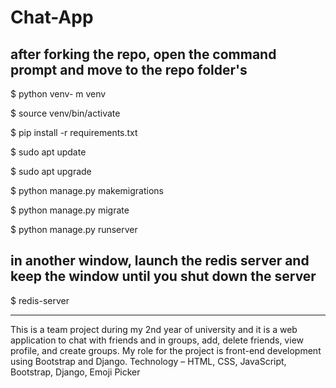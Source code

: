 # Chat-App

## after forking the repo, open the command prompt and move to the repo folder's
$ python venv- m venv

$ source venv/bin/activate

$ pip install -r requirements.txt

$ sudo apt update

$ sudo apt upgrade

$ python manage.py makemigrations

$ python manage.py migrate

$ python manage.py runserver

## in another window, launch the redis server and keep the window until you shut down the server
$ redis-server

-----

This is a team project during my 2nd year of university and it is a web application to chat with friends and in groups, add, delete friends, view profile, and
create groups.
My role for the project is front-end development using Bootstrap and Django.
Technology – HTML, CSS, JavaScript, Bootstrap, Django, Emoji Picker
